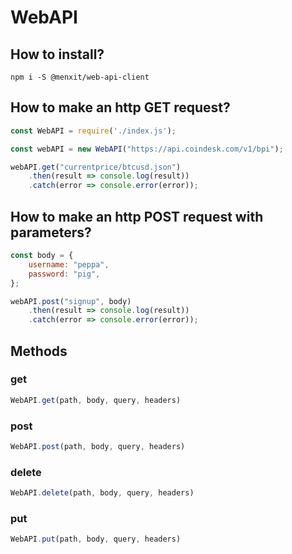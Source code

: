 # WebAPI

## How to install?
```
npm i -S @menxit/web-api-client
```

## How to make an http GET request?
```js
const WebAPI = require('./index.js');

const webAPI = new WebAPI("https://api.coindesk.com/v1/bpi");

webAPI.get("currentprice/btcusd.json")
	.then(result => console.log(result))
	.catch(error => console.error(error));
```

## How to make an http POST request with parameters?
```js
const body = {
	username: "peppa",
	password: "pig",
};

webAPI.post("signup", body)
	.then(result => console.log(result))
	.catch(error => console.error(error));
```

## Methods

### get
```js
WebAPI.get(path, body, query, headers)
```

### post
```js
WebAPI.post(path, body, query, headers)
```

### delete
```js
WebAPI.delete(path, body, query, headers)
```

### put
```js
WebAPI.put(path, body, query, headers)
```
